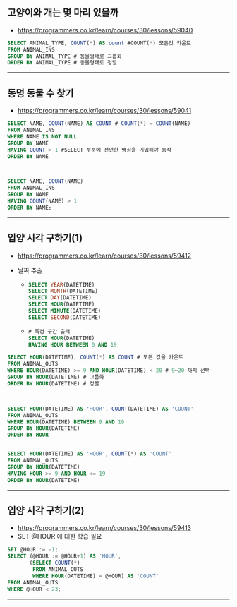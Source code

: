 ## 고양이와 개는 몇 마리 있을까

- https://programmers.co.kr/learn/courses/30/lessons/59040

~~~sql
SELECT ANIMAL_TYPE, COUNT(*) AS count #COUNT(*) 모든것 카운트
FROM ANIMAL_INS
GROUP BY ANIMAL_TYPE # 동물형태로 그룹화
ORDER BY ANIMAL_TYPE # 동물형태로 정렬
~~~

---

## 동명 동물 수 찾기

- https://programmers.co.kr/learn/courses/30/lessons/59041

~~~sql
SELECT NAME, COUNT(NAME) AS COUNT # COUNT(*) = COUNT(NAME)
FROM ANIMAL_INS
WHERE NAME IS NOT NULL
GROUP BY NAME
HAVING COUNT > 1 #SELECT 부분에 선언한 명칭을 기입해야 동작
ORDER BY NAME



SELECT NAME, COUNT(NAME)
FROM ANIMAL_INS 
GROUP BY NAME
HAVING COUNT(NAME) > 1
ORDER BY NAME;

~~~

---

## 입양 시각 구하기(1)

- https://programmers.co.kr/learn/courses/30/lessons/59412

- 날짜 추출

  - ```SQL
    SELECT YEAR(DATETIME)
    SELECT MONTH(DATETIME)
    SELECT DAY(DATETIME)
    SELECT HOUR(DATETIME)
    SELECT MINUTE(DATETIME)
    SELECT SECOND(DATETIME)
    ```

  - ```sql
    # 특정 구간 출력
    SELECT HOUR(DATETIME)
    HAVING HOUR BETWEEN 0 AND 19
    ```

~~~sql
SELECT HOUR(DATETIME), COUNT(*) AS COUNT # 모든 값을 카운트
FROM ANIMAL_OUTS
WHERE HOUR(DATETIME) >= 9 AND HOUR(DATETIME) < 20 # 9~20 까지 선택
GROUP BY HOUR(DATETIME) # 그룹화
ORDER BY HOUR(DATETIME) # 정렬



SELECT HOUR(DATETIME) AS 'HOUR', COUNT(DATETIME) AS 'COUNT'
FROM ANIMAL_OUTS
WHERE HOUR(DATETIME) BETWEEN 9 AND 19
GROUP BY HOUR(DATETIME)
ORDER BY HOUR


SELECT HOUR(DATETIME) AS 'HOUR', COUNT(*) AS 'COUNT'
FROM ANIMAL_OUTS
GROUP BY HOUR(DATETIME)
HAVING HOUR >= 9 AND HOUR <= 19
ORDER BY HOUR(DATETIME)
~~~

---

## 입양 시각 구하기(2)

- https://programmers.co.kr/learn/courses/30/lessons/59413
- SET @HOUR 에 대한 학습 필요

~~~sql
SET @HOUR := -1;
SELECT (@HOUR := @HOUR+1) AS 'HOUR',
       (SELECT COUNT(*) 
        FROM ANIMAL_OUTS 
        WHERE HOUR(DATETIME) = @HOUR) AS 'COUNT'
FROM ANIMAL_OUTS
WHERE @HOUR < 23;
~~~

---

